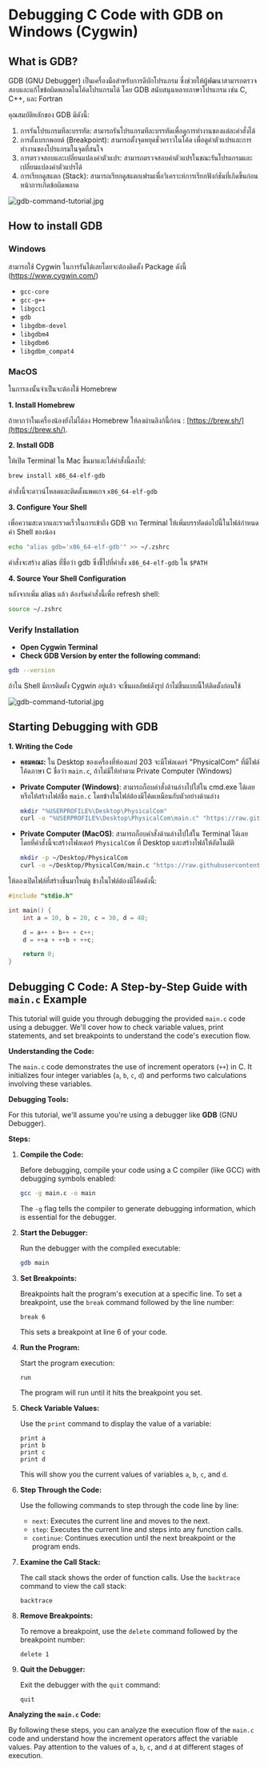 # Debugging C Code with GDB on Windows (Cygwin)

## What is GDB?

GDB (GNU Debugger) เป็นเครื่องมือสำหรับการดีบักโปรแกรม
ซึ่งช่วยให้ผู้พัฒนาสามารถตรวจสอบและแก้ไขข้อผิดพลาดในโค้ดโปรแกรมได้ โดย GDB สนับสนุนหลายภาษาโปรแกรม เช่น C, C++, และ
Fortran

คุณสมบัติหลักของ GDB มีดังนี้:

1. การรันโปรแกรมทีละบรรทัด: สามารถรันโปรแกรมทีละบรรทัดเพื่อดูการทำงานของแต่ละคำสั่งได้
2. การตั้งเบรกพอยต์ (Breakpoint): สามารถตั้งจุดหยุดชั่วคราวในโค้ด เพื่อดูค่าตัวแปรและการทำงานของโปรแกรมในจุดที่สนใจ
3. การตรวจสอบและเปลี่ยนแปลงค่าตัวแปร: สามารถตรวจสอบค่าตัวแปรในขณะรันโปรแกรมและเปลี่ยนแปลงค่าตัวแปรได้
4. การเรียกดูสแตก (Stack): สามารถเรียกดูสแตกเฟรมเพื่อวิเคราะห์การเรียกฟังก์ชันที่เกิดขึ้นก่อนหน้าการเกิดข้อผิดพลาด

![gdb-command-tutorial.jpg](files/gdb-command-tutorial.jpg)

## How to install GDB

### Windows

สามารถใช้ Cygwin ในการรันได้เลยโดยจะต้องติดตั้ง Package ดังนี้ (https://www.cygwin.com/)

- `gcc-core`
- `gcc-g++`
- `libgcc1`
- `gdb`
- `libgdbm-devel`
- `libgdbm4`
- `libgdbm6`
- `libgdbm_compat4`

### MacOS

ในการลงนั้นจำเป็นจะต้องใช้ Homebrew

**1. Install Homebrew**

ถ้าหากว่าในเครื่องน้องยังไม่ได้ลง Homebrew ให้ลงผ่านลิงก์นี้ก่อน : [https://brew.sh/](https://brew.sh/).

**2. Install GDB**

ให้เปิด Terminal ใน Mac ขึ้นมาและใส่คำสั่งนี้ลงไป:

```bash
brew install x86_64-elf-gdb
```

คำสั่งนี้จะดาวน์โหลดและติดตั้งแพคเกจ `x86_64-elf-gdb`

**3. Configure Your Shell**

เพื่อความสะดวกและรวดเร็วในการเข้าถึง GDB จาก Terminal ให้เพิ่มบรรทัดต่อไปนี้ในไฟล์กำหนดค่า Shell ของน้อง

```bash
echo "alias gdb='x86_64-elf-gdb'" >> ~/.zshrc
```

คำสั่งจะสร้าง alias ที่ชื่อว่า gdb ซึ่งชี้ไปที่คำสั่ง `x86_64-elf-gdb` ใน `$PATH`

**4. Source Your Shell Configuration**

หลังจากเพิ่ม alias แล้ว ต้องรันคำสั่งนี้เพื่อ refresh shell:

```bash
source ~/.zshrc
```

### Verify Installation

* **Open Cygwin Terminal**
* **Check GDB Version by enter the following command:**

```bash
gdb --version
```

ถ้าใน Shell มีการติดตั้ง Cygwin อยู่แล้ว จะขึ้นผลลัพธ์ดังรูป ถ้าไม่ขึ้นแบบนี้ให้ติดตั้งก่อนใช้

![gdb-command-tutorial.jpg](files/CheckGDBVersion.png)

## Starting Debugging with GDB

**1. Writing the Code**

- **คอมคณะ:** ใน Desktop ของเครื่องที่ห้องแลป 203 จะมีโฟลเดอร์ "PhysicalCom" ที่มีไฟล์โค้ดภาษา C ชื่อว่า `main.c`, ถ้าไม่มีให้ทำตาม Private Computer (Windows)
- **Private Computer (Windows)**: สามารถก็อบคำสั่งด้านล่างไปใส่ใน cmd.exe ได้เลยหรือให้สร้างไฟล์ชื่อ `main.c` โดยข้างในไฟล์ต้องมีโค้ดเหมือนกับตัวอย่างด้านล่าง
  ```bash
  mkdir "%USERPROFILE%\Desktop\PhysicalCom"
  curl -o "%USERPROFILE%\Desktop\PhysicalCom\main.c" "https://raw.githubusercontent.com/TaeTanakrit0089/PhysicalComputing-167/main/labs/labs03-gdb/files/main.c"
  ```

- **Private Computer (MacOS)**: สามารถก็อบคำสั่งด้านล่างไปใส่ใน Terminal ได้เลย โดยที่คำสั่งนี้จะสร้างโฟลเดอร์ `PhysicalCom` ที่ Desktop และสร้างไฟล์ให้อัตโนมัติ 
  ```bash
  mkdir -p ~/Desktop/PhysicalCom
  curl -o ~/Desktop/PhysicalCom/main.c "https://raw.githubusercontent.com/TaeTanakrit0089/PhysicalComputing-167/main/labs/labs03-gdb/files/main.c"
  ```

ให้ลองเปิดไฟล์ที่สร้างขึ้นมาใหม่ดู ข้างในไฟล์ต้องมีโค้ดดังนี้:

```c
#include "stdio.h"

int main() {
    int a = 10, b = 20, c = 30, d = 40;

    d = a++ + b++ + c++;
    d = ++a + ++b + ++c;

    return 0;
}
```

## Debugging C Code: A Step-by-Step Guide with `main.c` Example

This tutorial will guide you through debugging the provided `main.c` code using a debugger. We'll cover how to check variable values, print statements, and set breakpoints to understand the code's execution flow.

**Understanding the Code:**

The `main.c` code demonstrates the use of increment operators (`++`) in C. It initializes four integer variables (`a`, `b`, `c`, `d`) and performs two calculations involving these variables.

**Debugging Tools:**

For this tutorial, we'll assume you're using a debugger like **GDB** (GNU Debugger).

**Steps:**

1. **Compile the Code:**

   Before debugging, compile your code using a C compiler (like GCC) with debugging symbols enabled:

   ```bash
   gcc -g main.c -o main
   ```

   The `-g` flag tells the compiler to generate debugging information, which is essential for the debugger.

2. **Start the Debugger:**

   Run the debugger with the compiled executable:

   ```bash
   gdb main
   ```

3. **Set Breakpoints:**

   Breakpoints halt the program's execution at a specific line. To set a breakpoint, use the `break` command followed by the line number:

   ```gdb
   break 6
   ```

   This sets a breakpoint at line 6 of your code.

4. **Run the Program:**

   Start the program execution:

   ```gdb
   run
   ```

   The program will run until it hits the breakpoint you set.

5. **Check Variable Values:**

   Use the `print` command to display the value of a variable:

   ```gdb
   print a
   print b
   print c
   print d
   ```

   This will show you the current values of variables `a`, `b`, `c`, and `d`.

6. **Step Through the Code:**

   Use the following commands to step through the code line by line:

    * `next`: Executes the current line and moves to the next.
    * `step`: Executes the current line and steps into any function calls.
    * `continue`: Continues execution until the next breakpoint or the program ends.

7. **Examine the Call Stack:**

   The call stack shows the order of function calls. Use the `backtrace` command to view the call stack:

   ```gdb
   backtrace
   ```

8. **Remove Breakpoints:**

   To remove a breakpoint, use the `delete` command followed by the breakpoint number:

   ```gdb
   delete 1
   ```

9. **Quit the Debugger:**

   Exit the debugger with the `quit` command:

   ```gdb
   quit
   ```

**Analyzing the `main.c` Code:**

By following these steps, you can analyze the execution flow of the `main.c` code and understand how the increment operators affect the variable values. Pay attention to the values of `a`, `b`, `c`, and `d` at different stages of execution.


